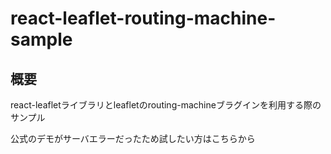 # react-leaflet-routing-machine-sample
## 概要
react-leafletライブラリとleafletのrouting-machineブラグインを利用する際のサンプル

公式のデモがサーバエラーだったため試したい方はこちらから
